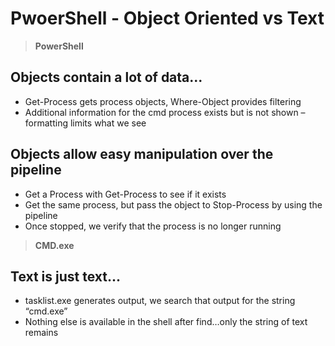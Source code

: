 # PwoerShell - Object Oriented vs Text

> **PowerShell**
## **Objects contain a lot of data...**
- Get-Process gets process objects, Where-Object provides filtering
- Additional information for the cmd process exists but is not shown – formatting limits what we see

## Objects allow easy manipulation over the pipeline
- Get a Process with Get-Process to see if it exists
- Get the same process, but pass the object to Stop-Process by using the pipeline
- Once stopped, we verify that the process is no longer running

> **CMD.exe**
## **Text is just text...**

- tasklist.exe generates output, we search that output for the string “cmd.exe”
- Nothing else is available in the shell after find…only the string of text remains